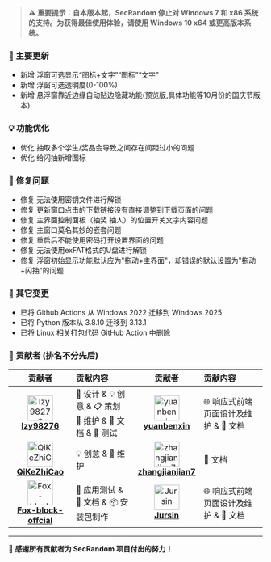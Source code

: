 > **⚠️ 重要提示：自本版本起，SecRandom 停止对 Windows 7 和 x86 系统的支持。为获得最佳使用体验，请使用 Windows 10 x64 或更高版本系统。**

### 🚀 主要更新

- 新增 浮窗可选显示“图标+文字”“图标”“文字”
- 新增 浮窗可选透明度(0-100%)
- 新增 悬浮窗靠近边缘自动贴边隐藏功能(预览版,具体功能等10月份的国庆节版本)

### 💡 功能优化

- 优化 抽取多个学生/奖品会导致之间存在间距过小的问题
- 优化 给闪抽新增图标

### 🐛 修复问题

- 修复 无法使用密钥文件进行解锁
- 修复 更新窗口点击的下载链接没有直接调整到下载页面的问题
- 修复 主界面控制面板（抽奖 抽人）的位置开关文字内容问题
- 修复 主窗口莫名其妙的嵌套问题
- 修复 重启后不能使用密码打开设置界面的问题
- 修复 无法使用exFAT格式的U盘进行解锁
- 修复 浮窗初始显示功能默认应为"拖动+主界面"，却错误的默认设置为"拖动+闪抽"的问题

### 🔧 其它变更

- 已将 Github Actions 从 Windows 2022 迁移到 Windows 2025
- 已将 Python 版本从 3.8.10 迁移到 3.13.1
- 已将 Linux 相关打包代码 GitHub Action 中删除

### 🙏 贡献者 (排名不分先后)

<div align="left">

| 贡献者 | 贡献内容 | 贡献者 | 贡献内容 |
|:------:|:----------|:------:|:----------|
| <img src="https://github.com/SECTL/SecRandom/raw/main/app/resource/icon/contributor1.png" width="50px;" alt="lzy98276"/> <br> [**lzy98276**](https://github.com/lzy98276) | 🎨 设计 & 💡 创意 & 📋 策划 <br> 🔧 维护 & 📝 文档 & 🧪 测试 | <img src="https://github.com/SECTL/SecRandom/raw/main/app/resource/icon/contributor4.png" width="50px;" alt="yuanbenxin"/> <br> [**yuanbenxin**](https://github.com/yuanbenxin) | 🌐 响应式前端页面设计及维护 & 📝 文档 |
| <img src="https://github.com/SECTL/SecRandom/raw/main/app/resource/icon/contributor2.png" width="50px;" alt="QiKeZhiCao"/> <br> [**QiKeZhiCao**](https://github.com/QiKeZhiCao) | 💡 创意 & 🔧 维护 | <img src="https://github.com/SECTL/SecRandom/raw/main/app/resource/icon/contributor5.png" width="50px;" alt="zhangjianjian7"/> <br> [**zhangjianjian7**](https://github.com/zhangjianjian7) | 📝 文档 |
| <img src="https://github.com/SECTL/SecRandom/raw/main/app/resource/icon/contributor3.png" width="50px;" alt="Fox-block-offcial"/> <br> [**Fox-block-offcial**](https://github.com/Fox-block-offcial) | 🧪 应用测试 & 📝 文档 & 📦 安装包制作 | <img src="https://github.com/SECTL/SecRandom/raw/main/app/resource/icon/contributor6.png" width="50px;" alt="Jursin"/> <br> [**Jursin**](https://github.com/Jursin) | 🌐 响应式前端页面设计及维护 & 📝 文档 |
</div>

---

💝 **感谢所有贡献者为 SecRandom 项目付出的努力！**